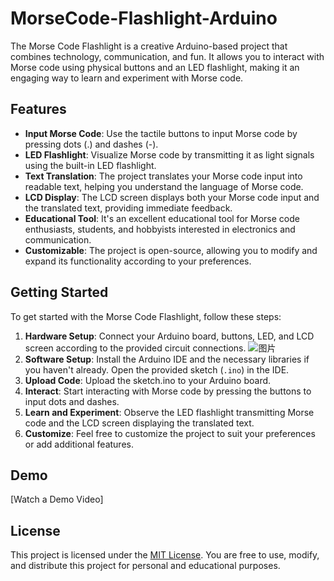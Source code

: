 # MorseCode-Flashlight-Arduino

The Morse Code Flashlight is a creative Arduino-based project that combines technology, communication, and fun. It allows you to interact with Morse code using physical buttons and an LED flashlight, making it an engaging way to learn and experiment with Morse code.

## Features
- **Input Morse Code**: Use the tactile buttons to input Morse code by pressing dots (.) and dashes (-).
- **LED Flashlight**: Visualize Morse code by transmitting it as light signals using the built-in LED flashlight.
- **Text Translation**: The project translates your Morse code input into readable text, helping you understand the language of Morse code.
- **LCD Display**: The LCD screen displays both your Morse code input and the translated text, providing immediate feedback.
- **Educational Tool**: It's an excellent educational tool for Morse code enthusiasts, students, and hobbyists interested in electronics and communication.
- **Customizable**: The project is open-source, allowing you to modify and expand its functionality according to your preferences.

## Getting Started
To get started with the Morse Code Flashlight, follow these steps:
1. **Hardware Setup**: Connect your Arduino board, buttons, LED, and LCD screen according to the provided circuit connections.
   ![图片](https://github.com/yliu213/MorseCode-Flashlight-Arduino/assets/129010520/fa86baea-b54b-4aae-b163-58a762160b78)
2. **Software Setup**: Install the Arduino IDE and the necessary libraries if you haven't already. Open the provided sketch (`.ino`) in the IDE.
3. **Upload Code**: Upload the sketch.ino to your Arduino board.
4. **Interact**: Start interacting with Morse code by pressing the buttons to input dots and dashes.
5. **Learn and Experiment**: Observe the LED flashlight transmitting Morse code and the LCD screen displaying the translated text.
6. **Customize**: Feel free to customize the project to suit your preferences or add additional features.

## Demo
[Watch a Demo Video] 

## License
This project is licensed under the [MIT License](LICENSE.md). You are free to use, modify, and distribute this project for personal and educational purposes.
